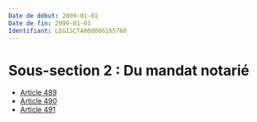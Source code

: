 ```yaml
---
Date de début: 2009-01-01
Date de fin: 2999-01-01
Identifiant: LEGISCTA000006165760
---
```


<h1>Sous-section 2 : Du mandat notarié</h1>

- [Article 489](article_489.md)
- [Article 490](article_490.md)
- [Article 491](article_491.md)
